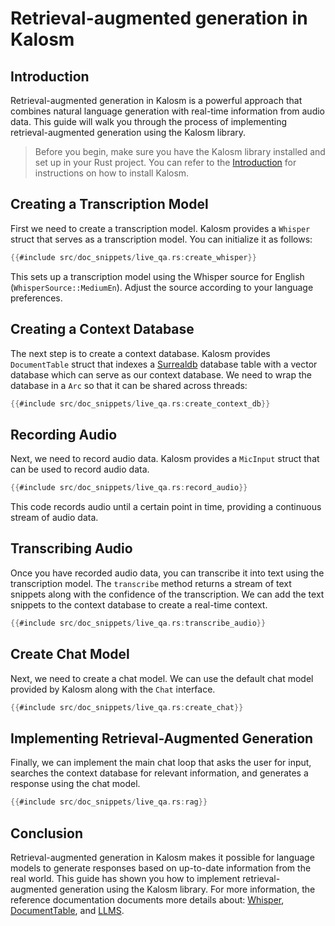 # Retrieval-augmented generation in Kalosm

## Introduction

Retrieval-augmented generation in Kalosm is a powerful approach that combines natural language generation with real-time information from audio data. This guide will walk you through the process of implementing retrieval-augmented generation using the Kalosm library.

> Before you begin, make sure you have the Kalosm library installed and set up in your Rust project. You can refer to the [Introduction](../index.md) for instructions on how to install Kalosm.

## Creating a Transcription Model

First we need to create a transcription model. Kalosm provides a `Whisper` struct that serves as a transcription model. You can initialize it as follows:

```rust
{{#include src/doc_snippets/live_qa.rs:create_whisper}}
```

This sets up a transcription model using the Whisper source for English (`WhisperSource::MediumEn`). Adjust the source according to your language preferences.

## Creating a Context Database

The next step is to create a context database. Kalosm provides `DocumentTable` struct that indexes a [Surrealdb](https://surrealdb.com/) database table with a vector database which can serve as our context database. We need to wrap the database in a `Arc` so that it can be shared across threads:

```rust
{{#include src/doc_snippets/live_qa.rs:create_context_db}}
```

## Recording Audio

Next, we need to record audio data. Kalosm provides a `MicInput` struct that can be used to record audio data.

```rust
{{#include src/doc_snippets/live_qa.rs:record_audio}}
```

This code records audio until a certain point in time, providing a continuous stream of audio data.

## Transcribing Audio

Once you have recorded audio data, you can transcribe it into text using the transcription model. The `transcribe` method returns a stream of text snippets along with the confidence of the transcription. We can add the text snippets to the context database to create a real-time context.

```rust
{{#include src/doc_snippets/live_qa.rs:transcribe_audio}}
```

## Create Chat Model

Next, we need to create a chat model. We can use the default chat model provided by Kalosm along with the `Chat` interface.

```rust
{{#include src/doc_snippets/live_qa.rs:create_chat}}
```

## Implementing Retrieval-Augmented Generation 

Finally, we can implement the main chat loop that asks the user for input, searches the context database for relevant information, and generates a response using the chat model.

```rust
{{#include src/doc_snippets/live_qa.rs:rag}}
```

## Conclusion

Retrieval-augmented generation in Kalosm makes it possible for language models to generate responses based on up-to-date information from the real world. This guide has shown you how to implement retrieval-augmented generation using the Kalosm library. For more information, the reference documentation documents more details about: [Whisper](../reference/transcription.md), [DocumentTable](../reference/llms/context.md), and [LLMS](../reference/llms/index.md).
